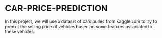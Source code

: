 # CAR-PRICE-PREDICTION
In this project, we will use a dataset of cars pulled from Kaggle.com to try to predict the selling price of vehicles based on some features associated to these vehicles. 
